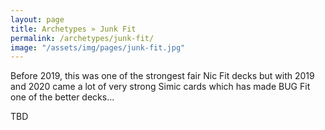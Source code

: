 ```yaml
---
layout: page
title: Archetypes » Junk Fit
permalink: /archetypes/junk-fit/
image: "/assets/img/pages/junk-fit.jpg"
---
```


Before 2019, this was one of the strongest fair Nic Fit decks but with 2019 and 2020 came a lot of very strong Simic cards
which has made BUG Fit one of the better decks... 

TBD
